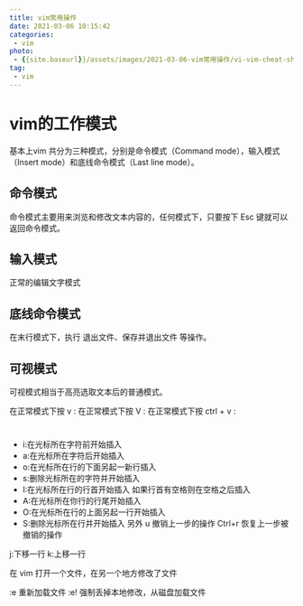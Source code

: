 ```yaml
---
title: vim常用操作
date: 2021-03-06 10:15:42
categories:
 - vim
photo:
 - {{site.baseurl}}/assets/images/2021-03-06-vim常用操作/vi-vim-cheat-sheet-sch.gif
tag:
 - vim
---
```




# vim的工作模式

基本上vim 共分为三种模式，分别是命令模式（Command mode），输入模式（Insert mode）和底线命令模式（Last line mode）。


## 命令模式

命令模式主要用来浏览和修改文本内容的，任何模式下，只要按下 Esc 键就可以返回命令模式。

## 输入模式

正常的编辑文字模式

## 底线命令模式

在末行模式下，执行 退出文件、保存并退出文件 等操作。
## 可视模式

可视模式相当于高亮选取文本后的普通模式。

在正常模式下按 v :
在正常模式下按 V :
在正常模式下按 ctrl + v : 

# 
* i:在光标所在字符前开始插入
* a:在光标所在字符后开始插入
* o:在光标所在行的下面另起一新行插入
* s:删除光标所在的字符并开始插入
* I:在光标所在行的行首开始插入 如果行首有空格则在空格之后插入
* A:在光标所在你行的行尾开始插入
* O:在光标所在行的上面另起一行开始插入
* S:删除光标所在行并开始插入
另外 u 撤销上一步的操作 Ctrl+r 恢复上一步被撤销的操作


j:下移一行
k:上移一行

在 vim 打开一个文件，在另一个地方修改了文件

:e 重新加载文件
:e! 强制丢掉本地修改，从磁盘加载文件
